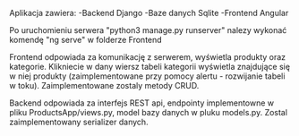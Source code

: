 Aplikacja zawiera:
 -Backend Django 
 -Baze danych Sqlite
 -Frontend Angular

Po uruchomieniu serwera "python3 manage.py runserver" nalezy wykonać komendę "ng serve" w folderze Frontend

Frontend odpowiada za komunikację z serwerem, wyświetla produkty oraz kategorie. 
Klikniecie w dany wiersz tabeli kategorii wyświetla znajdujące się w niej produkty (zaimplementowane przy pomocy alertu - rozwijanie tabeli w toku).
Zaimplementowane zostaly metody CRUD.

Backend odpowiada za interfejs REST api, endpointy implementowne w pliku ProductsApp/views.py, model bazy danych w pluku models.py. Zostal zaimplementowany serializer danych.

